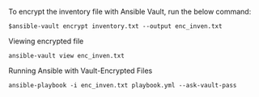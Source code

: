 To encrypt the inventory file with Ansible Vault, run the below command:
```
$ansible-vault encrypt inventory.txt --output enc_inven.txt
```
Viewing encrypted file
```
ansible-vault view enc_inven.txt
```
Running Ansible with Vault-Encrypted Files
```
ansible-playbook -i enc_inven.txt playbook.yml --ask-vault-pass
```
